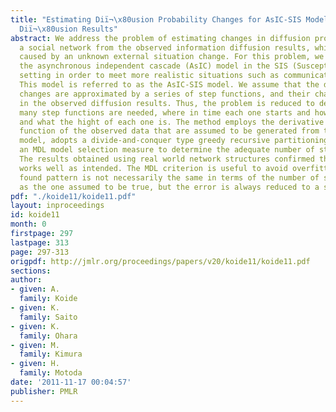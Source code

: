 ```yaml
---
title: "Estimating Diï¬\x80usion Probability Changes for AsIC-SIS Model from Information
  Diï¬\x80usion Results"
abstract: We address the problem of estimating changes in diffusion probability over
  a social network from the observed information diffusion results, which is possibly
  caused by an unknown external situation change. For this problem, we focused on
  the asynchronous independent cascade (AsIC) model in the SIS (Susceptible/Infected/Susceptible)
  setting in order to meet more realistic situations such as communication in a blogosphere.
  This model is referred to as the AsIC-SIS model. We assume that the diffusion parameter
  changes are approximated by a series of step functions, and their changes are reflected
  in the observed diffusion results. Thus, the problem is reduced to detecting how
  many step functions are needed, where in time each one starts and how long it lasts,
  and what the hight of each one is. The method employs the derivative of the likelihood
  function of the observed data that are assumed to be generated from the AsIC-SIS
  model, adopts a divide-and-conquer type greedy recursive partitioning, and utilizes
  an MDL model selection measure to determine the adequate number of step functions.
  The results obtained using real world network structures confirmed that the method
  works well as intended. The MDL criterion is useful to avoid overfitting, and the
  found pattern is not necessarily the same in terms of the number of step functions
  as the one assumed to be true, but the error is always reduced to a small value.
pdf: "./koide11/koide11.pdf"
layout: inproceedings
id: koide11
month: 0
firstpage: 297
lastpage: 313
page: 297-313
origpdf: http://jmlr.org/proceedings/papers/v20/koide11/koide11.pdf
sections: 
author:
- given: A.
  family: Koide
- given: K.
  family: Saito
- given: K.
  family: Ohara
- given: M.
  family: Kimura
- given: H.
  family: Motoda
date: '2011-11-17 00:04:57'
publisher: PMLR
---
```

